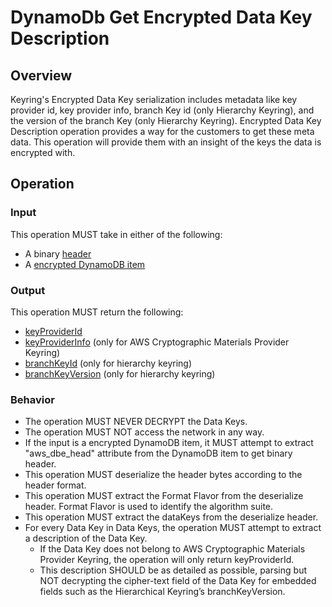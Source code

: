 [//]: # "Copyright Amazon.com Inc. or its affiliates. All Rights Reserved."
[//]: # "SPDX-License-Identifier: CC-BY-SA-4.0"

# DynamoDb Get Encrypted Data Key Description

## Overview

Keyring's Encrypted Data Key serialization includes metadata like key provider id, key provider info, branch Key id (only Hierarchy Keyring), and the version of the branch Key (only Hierarchy Keyring). Encrypted Data Key Description operation provides a way for the customers to get these meta data. This operation will provide them with an insight of the keys the data is encrypted with. 

## Operation

### Input

This operation MUST take in either of the following:
- A binary [header](https://github.com/aws/aws-database-encryption-sdk-dynamodb/blob/main/specification/structured-encryption/header.md)
- A [encrypted DynamoDB item](https://github.com/aws/aws-database-encryption-sdk-dynamodb/blob/ff9f08a355a20c81540e4ca652e09aaeffe90c4b/specification/dynamodb-encryption-client/encrypt-item.md#encrypted-dynamodb-item)

### Output

This operation MUST return the following:

- [keyProviderId](https://github.com/aws/aws-database-encryption-sdk-dynamodb/blob/main/specification/structured-encryption/header.md#key-provider-id)
- [keyProviderInfo](https://github.com/aws/aws-database-encryption-sdk-dynamodb/blob/main/specification/structured-encryption/header.md#key-provider-information) (only for AWS Cryptographic Materials Provider Keyring)
- [branchKeyId](https://github.com/aws/aws-database-encryption-sdk-dynamodb/blob/main/specification/structured-encryption/header.md#key-provider-information) (only for hierarchy keyring)
- [branchKeyVersion](https://github.com/aws/aws-database-encryption-sdk-dynamodb/blob/main/specification/structured-encryption/header.md#key-provider-information) (only for hierarchy keyring)

### Behavior

- The operation MUST NEVER DECRYPT the Data Keys.
- The operation MUST NOT access the network in any way.
- If the input is a encrypted DynamoDB item, it MUST attempt to extract "aws_dbe_head" attribute from the DynamoDB item to get binary header. 
- This operation MUST deserialize the header bytes according to the header format.
- This operation MUST extract the Format Flavor from the deserialize header. Format Flavor is used to identify the algorithm suite. 
- This operation MUST extract the dataKeys from the deserialize header. 
- For every Data Key in Data Keys, the operation MUST attempt to extract a description of the Data Key.
    - If the Data Key does not belong to AWS Cryptographic Materials Provider Keyring, the operation will only return keyProviderId. 
    - This description SHOULD be as detailed as possible, parsing but NOT decrypting the cipher-text field of the Data Key for embedded fields such as the Hierarchical Keyring’s branchKeyVersion.



